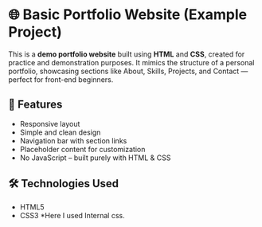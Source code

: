 # 🌐 Basic Portfolio Website (Example Project)

This is a **demo portfolio website** built using **HTML** and **CSS**, created for practice and demonstration purposes. It mimics the structure of a personal portfolio, showcasing sections like About, Skills, Projects, and Contact — perfect for front-end beginners.

## 🚀 Features

* Responsive layout
* Simple and clean design
* Navigation bar with section links
* Placeholder content for customization
* No JavaScript – built purely with HTML & CSS

## 🛠️ Technologies Used

* HTML5
* CSS3
*Here I used Internal css.
